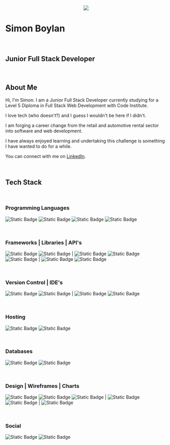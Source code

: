 <center>
  <img src="./assets/images/Boderg-neon.png">
</center>


# Simon Boylan

<br>

## Junior Full Stack Developer

<br>

## About Me

Hi, I'm Simon. I am a Junior Full Stack Developer currently studying for a Level 5 Diploma in Full Stack Web Development with Code Institute.

I love tech (who doesn't?) and I guess I wouldn't be here if I didn't.

I am forging a career change from the retail and automotive rental sector into software and web development.

I have always enjoyed learning and undertaking this challenge is something I have wanted to do for a while.

You can connect with me on [LinkedIn](www.linkedin.com/in/simon-boylan).

<br>

## Tech Stack

<br>

### Programming Languages
![Static Badge](https://img.shields.io/badge/HTML5-%233c3c3c?logo=html5)
![Static Badge](https://img.shields.io/badge/CSS3-%233c3c3c?logo=css3&logoColor=%231572b6)
![Static Badge](https://img.shields.io/badge/JavaScript-%233c3c3c?logo=javascript)
![Static Badge](https://img.shields.io/badge/Python-%233c3c3c?logo=python)

<br>

### Frameworks | Libraries | API's
![Static Badge](https://img.shields.io/badge/Bootstrap-%233c3c3c?logo=bootstrap)
![Static Badge](https://img.shields.io/badge/Materialize-3c3c3c?logo=Materialize)
|
![Static Badge](https://img.shields.io/badge/jQuery-%233c3c3c?logo=jquery&logoColor=%230769ad)
![Static Badge](https://img.shields.io/badge/Flask-%233c3c3c?logo=Flask&logoColor=black&labelColor=white)
![Static Badge](https://img.shields.io/badge/Font%20Awesome-%233c3c3c?logo=fontawesome)
|
![Static Badge](https://img.shields.io/badge/OpenWeatherMap-%233c3c3c?logo=openweathermap)
![Static Badge](https://img.shields.io/badge/GoogleMaps-%233c3c3c?logo=googlemaps)

<br>

### Version Control | IDE's
![Static Badge](https://img.shields.io/badge/Git-%233c3c3c?logo=git)
![Static Badge](https://img.shields.io/badge/GitHub-%233c3c3c?logo=github)
|
![Static Badge](https://img.shields.io/badge/VSCode-%233c3c3c?logo=visualstudiocode&logoColor=%23007acc)
![Static Badge](https://img.shields.io/badge/ReplIt-%233c3c3c?logo=replit)

<br>

### Hosting
![Static Badge](https://img.shields.io/badge/GitHubPages-%233c3c3c?logo=githubpages)
![Static Badge](https://img.shields.io/badge/Heroku-3c3c3c?logo=Heroku)

<br>

### Databases
![Static Badge](https://img.shields.io/badge/PostgreSql-3c3c3c?logo=PostgreSql)
![Static Badge](https://img.shields.io/badge/MongoDB-3c3c3c?logo=MongoDB)

<br>

### Design | Wireframes | Charts
![Static Badge](https://img.shields.io/badge/Affinity%20Photo-%233c3c3c?logo=affinity%20photo&logoColor=%23f088ff)
![Static Badge](https://img.shields.io/badge/Gimp-%233c3c3c?logo=gimp&logoColor=%235c5543)
![Static Badge](https://img.shields.io/badge/Krita-%233c3c3c?logo=krita)
|
![Static Badge](https://img.shields.io/badge/Balsamiq-%233c3c3c?logo=balsamiq)
![Static Badge](https://img.shields.io/badge/Pencil-%233c3c3c?logo=pencil)
|
![Static Badge](https://img.shields.io/badge/Lucid%20Chart-3c3c3c?logo=Lucid%20Chart)

<br>

### Social
![Static Badge](https://img.shields.io/badge/LinkedIn-%233c3c3c?logo=linkedin&logoColor=%230a66c2)
![Static Badge](https://img.shields.io/badge/Slack-%233c3c3c?logo=slack&logoColor=%234a154b)


<!--
**boderg/boderg** is a ✨ _special_ ✨ repository because its `README.md` (this file) appears on your GitHub profile.

Here are some ideas to get you started:

- 🔭 I’m currently working on ...
- 🌱 I’m currently learning ...
- 👯 I’m looking to collaborate on ...
- 🤔 I’m looking for help with ...
- 💬 Ask me about ...
- 📫 How to reach me: ...
- 😄 Pronouns: ...
- ⚡ Fun fact: ...
-->

